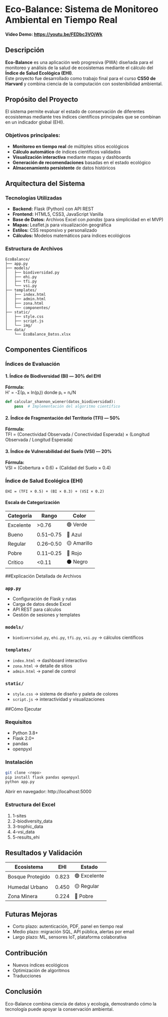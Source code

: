 # Eco-Balance: Sistema de Monitoreo Ambiental en Tiempo Real

#### Video Demo: https://youtu.be/FEDbc3VOjWk

## Descripción

**Eco-Balance** es una aplicación web progresiva (PWA) diseñada para el monitoreo y análisis de la salud de ecosistemas mediante el cálculo del **Índice de Salud Ecológica (EHI)**.  
Este proyecto fue desarrollado como trabajo final para el curso **CS50 de Harvard** y combina ciencia de la computación con sostenibilidad ambiental.

## Propósito del Proyecto

El sistema permite evaluar el estado de conservación de diferentes ecosistemas mediante tres índices científicos principales que se combinan en un indicador global (EHI).

### Objetivos principales:
- **Monitoreo en tiempo real** de múltiples sitios ecológicos  
- **Cálculo automático** de índices científicos validados  
- **Visualización interactiva** mediante mapas y dashboards  
- **Generación de recomendaciones** basadas en el estado ecológico  
- **Almacenamiento persistente** de datos históricos  

## Arquitectura del Sistema

### Tecnologías Utilizadas
- **Backend:** Flask (Python) con API REST  
- **Frontend:** HTML5, CSS3, JavaScript Vanilla  
- **Base de Datos:** Archivos Excel con *pandas* (para simplicidad en el MVP)  
- **Mapas:** Leaflet.js para visualización geográfica  
- **Estilos:** CSS responsivo y personalizado  
- **Cálculos:** Modelos matemáticos para índices ecológicos  

### Estructura de Archivos
```
EcoBalance/
├── app.py
├── models/
│   ├── biodiversidad.py
│   ├── ehi.py
│   ├── tfi.py
│   └── vsi.py
├── templates/
│   ├── index.html
│   ├── admin.html
│   ├── zona.html
│   └── componentes/
├── static/
│   ├── style.css
│   ├── script.js
│   └── img/
└── data/
    └── EcoBalance_Datos.xlsx
```

## Componentes Científicos

### Índices de Evaluación

#### 1. Índice de Biodiversidad (BI) — 30% del EHI
**Fórmula:**  
H' = -Σ(pᵢ × ln(pᵢ)) donde pᵢ = nᵢ/N

```python
def calcular_shannon_wiener(datos_biodiversidad):
    pass  # Implementación del algoritmo científico
```

#### 2. Índice de Fragmentación del Territorio (TFI) — 50%
**Fórmula:**  
TFI = (Conectividad Observada / Conectividad Esperada) × (Longitud Observada / Longitud Esperada)

#### 3. Índice de Vulnerabilidad del Suelo (VSI) — 20%
**Fórmula:**  
VSI = (Cobertura × 0.6) + (Calidad del Suelo × 0.4)

### Índice de Salud Ecológica (EHI)
```
EHI = (TFI × 0.5) + (BI × 0.3) + (VSI × 0.2)
```

#### Escala de Categorización
| Categoría | Rango | Color |
|------------|--------|--------|
| Excelente | >0.76 | 🟢 Verde |
| Bueno | 0.51–0.75 | 🔵 Azul |
| Regular | 0.26–0.50 | 🟡 Amarillo |
| Pobre | 0.11–0.25 | 🔴 Rojo |
| Crítico | <0.11 | ⚫ Negro |

##Explicación Detallada de Archivos

### `app.py`
- Configuración de Flask y rutas  
- Carga de datos desde Excel  
- API REST para cálculos  
- Gestión de sesiones y templates

### `models/`
- `biodiversidad.py`, `ehi.py`, `tfi.py`, `vsi.py` → cálculos científicos

### `templates/`
- `index.html` → dashboard interactivo  
- `zona.html` → detalle de sitios  
- `admin.html` → panel de control

### `static/`
- `style.css` → sistema de diseño y paleta de colores  
- `script.js` → interactividad y visualizaciones

##Cómo Ejecutar

### Requisitos
- Python 3.8+
- Flask 2.0+
- pandas
- openpyxl

### Instalación
```bash
git clone <repo>
pip install flask pandas openpyxl
python app.py
```
Abrir en navegador: http://localhost:5000

### Estructura del Excel
1. 1-sites  
2. 2-biodiversity_data  
3. 3-trophic_data  
4. 4-vsi_data  
5. 5-results_ehi

## Resultados y Validación
| Ecosistema | EHI | Estado |
|------------|-----|-------|
| Bosque Protegido | 0.823 | 🟢 Excelente |
| Humedal Urbano | 0.450 | 🟡 Regular |
| Zona Minera | 0.224 | 🔴 Pobre |

## Futuras Mejoras
- Corto plazo: autenticación, PDF, panel en tiempo real  
- Medio plazo: migración SQL, API pública, alertas por email  
- Largo plazo: ML, sensores IoT, plataforma colaborativa

## Contribución
- Nuevos índices ecológicos  
- Optimización de algoritmos  
- Traducciones

## Conclusión

Eco-Balance combina ciencia de datos y ecología, demostrando cómo la tecnología puede apoyar la conservación ambiental.
